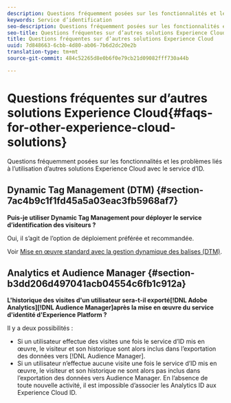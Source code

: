 ```yaml
---
description: Questions fréquemment posées sur les fonctionnalités et les problèmes liés à l’utilisation d’autres solutions Experience Cloud avec le service d’ID.
keywords: Service d’identification
seo-description: Questions fréquemment posées sur les fonctionnalités et les problèmes liés à l’utilisation d’autres solutions Experience Cloud avec le service d’ID.
seo-title: Questions fréquentes sur d’autres solutions Experience Cloud
title: Questions fréquentes sur d’autres solutions Experience Cloud
uuid: 7d848663-6cbb-4d80-ab06-7b6d2dc20e2b
translation-type: tm+mt
source-git-commit: 484c52265d8e0b6f0e79cb21d09082fff730a44b

---
```



# Questions fréquentes sur d’autres solutions Experience Cloud{#faqs-for-other-experience-cloud-solutions}

Questions fréquemment posées sur les fonctionnalités et les problèmes liés à l’utilisation d’autres solutions Experience Cloud avec le service d’ID.

## Dynamic Tag Management (DTM) {#section-7ac4b9c1f1fd45a5a03eac3fb5968af7}

**Puis-je utiliser Dynamic Tag Management pour déployer le service d’identification des visiteurs ?**

Oui, il s’agit de l’option de déploiement préférée et recommandée.

Voir [Mise en œuvre standard avec la gestion dynamique des balises (DTM)](../implementation-guides/standard.md#concept-89cd0199a9634fc48644f2d61e3d2445).

## Analytics et Audience Manager {#section-b3dd206d497041acb04554c6fb1c912a}

**L&#39;historique des visites d&#39;un utilisateur sera-t-il exporté[!DNL Adobe Analytics][!DNL Audience Manager]après la mise en œuvre du service d&#39;identité d&#39;Experience Platform ?**

Il y a deux possibilités :

* Si un utilisateur effectue des visites une fois le service d’ID mis en œuvre, le visiteur et son historique sont alors inclus dans l’exportation des données vers [!DNL Audience Manager].
* Si un utilisateur n’effectue aucune visite une fois le service d’ID mis en œuvre, le visiteur et son historique ne sont alors pas inclus dans l’exportation des données vers Audience Manager. En l’absence de toute nouvelle activité, il est impossible d’associer les Analytics ID aux Experience Cloud ID.

